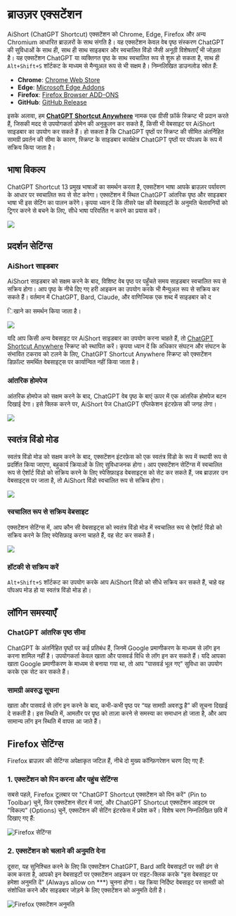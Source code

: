 
# ब्राउज़र एक्सटेंशन

AiShort (ChatGPT Shortcut) एक्सटेंशन को Chrome, Edge, Firefox और अन्य Chromium आधारित ब्राउज़रों के साथ संगति है। यह एक्सटेंशन केवल वेब पृष्ठ संस्करण ChatGPT की सुविधाओं के साथ ही, साथ ही साथ साइडबार और स्वचालित विंडो जैसी अनूठी विशेषताएँ भी जोड़ता है। यह एक्सटेंशन ChatGPT या व्यक्तिगत पृष्ठ के साथ स्वचालित रूप से शुरू हो सकता है, साथ ही `Alt+Shift+S` शॉर्टकट के माध्यम से मैन्युअल रूप से भी सक्षम है। निम्नलिखित डाउनलोड स्रोत हैं:

- **Chrome**: [Chrome Web Store](https://chrome.google.com/webstore/detail/chatgpt-shortcut/blcgeoojgdpodnmnhfpohphdhfncblnj)
- **Edge**: [Microsoft Edge Addons](https://microsoftedge.microsoft.com/addons/detail/chatgpt-shortcut/hnggpalhfjmdhhmgfjpmhlfilnbmjoin)
- **Firefox**: [Firefox Browser ADD-ONS](https://addons.mozilla.org/addon/chatgpt-shortcut/)
- **GitHub**: [GitHub Release](https://github.com/rockbenben/ChatGPT-Shortcut/releases/latest)

इसके अलावा, हम [**ChatGPT Shortcut Anywhere**](https://greasyfork.org/scripts/482907-chatgpt-shortcut-anywhere) नामक एक ग्रीसी फ़ॉर्क स्क्रिप्ट भी प्रदान करते हैं, जिसकी मदद से उपयोगकर्ता डोमेन की अनुकूलन कर सकते हैं, किसी भी वेबसाइट पर AiShort साइडबार का उपयोग कर सकते हैं। हो सकता है कि ChatGPT पृष्ठों पर स्क्रिप्ट की सीमित अंतर्निहित सामग्री प्रवर्तन की सीमा के कारण, स्क्रिप्ट के साइडबार कार्यक्षेत्र ChatGPT पृष्ठों पर पॉपअप के रूप में सक्रिय किया जाता है।

## भाषा विकल्प

ChatGPT Shortcut 13 प्रमुख भाषाओं का समर्थन करता है, एक्सटेंशन भाषा आपके ब्राउज़र पर्यावरण के आधार पर स्वचालित रूप से सेट करेगा। एक्सटेंशन में स्थित ChatGPT आंतरिक पृष्ठ और साइडबार भाषा भी इस सेटिंग का पालन करेंगे। कृपया ध्यान दें कि तीसरे पक्ष की वेबसाइटों के अनुमति चेतावनियों को ट्रिगर करने से बचने के लिए, सीधे भाषा परिवर्तित न करने का प्रयास करें।

![](https://img.newzone.top/2023-12-23-12-04-29.png?imageMogr2/format/webp)

## प्रदर्शन सेटिंग्स

### AiShort साइडबार

AiShort साइडबार को सक्षम करने के बाद, विशिष्ट वेब पृष्ठ पर पहुँचते समय साइडबार स्वचालित रूप से सक्रिय होगा। आप पृष्ठ के नीचे दिए गए हरी आइकन का उपयोग करके भी मैन्युअल रूप से सक्रिय कर सकते हैं। वर्तमान में ChatGPT, Bard, Claude, और वाणिज्यिक एक शब्द में साइडबार को द

िखाने का समर्थन किया जाता है।

![](https://img.newzone.top/2023-12-23-04-16-15.gif?imageMogr2/format/webp)

यदि आप किसी अन्य वेबसाइट पर AiShort साइडबार का उपयोग करना चाहते हैं, तो [ChatGPT Shortcut Anywhere](https://greasyfork.org/scripts/482907-chatgpt-shortcut-anywhere) स्क्रिप्ट को स्थापित करें। कृपया ध्यान दें कि अधिकार संघटन और संघटन के संभावित टकराव को टलने के लिए, ChatGPT Shortcut Anywhere स्क्रिप्ट को एक्सटेंशन डिफ़ॉल्ट समर्थित वेबसाइट्स पर कार्यान्वित नहीं किया जाता है।

### आंतरिक होमपेज

आंतरिक होमपेज को सक्षम करने के बाद, ChatGPT वेब पृष्ठ के बाएं ऊपर में एक आंतरिक होमपेज बटन दिखाई देगा। इसे क्लिक करने पर, AiShort पेज ChatGPT एप्लिकेशन इंटरफ़ेस की जगह लेगा।

![](https://img.newzone.top/ai/2023-12-22-19-40-15.png?imageMogr2/format/webp)

## स्वतंत्र विंडो मोड

स्वतंत्र विंडो मोड को सक्षम करने के बाद, एक्सटेंशन इंटरफ़ेस को एक स्वतंत्र विंडो के रूप में स्थायी रूप से प्रदर्शित किया जाएगा, बहुकार्य क्रियाओं के लिए सुविधाजनक होगा। आप एक्सटेंशन सेटिंग्स में स्वचालित रूप से ऐशॉर्ट विंडो को सक्रिय करने के लिए स्पेसिफ़ाइड वेबसाइट्स को सेट कर सकते हैं, जब ब्राउज़र उन वेबसाइट्स पर जाता है, तो AiShort विंडो स्वचालित रूप से सक्रिय होगा।

![](https://img.newzone.top/2023-12-23-12-07-09.png?imageMogr2/format/webp)

### स्वचालित रूप से सक्रिय वेबसाइट

एक्सटेंशन सेटिंग्स में, आप कौन सी वेबसाइट्स को स्वतंत्र विंडो मोड में स्वचालित रूप से ऐशॉर्ट विंडो को सक्रिय करने के लिए स्पेसिफ़ाइ करना चाहते हैं, वह सेट कर सकते हैं।

![](https://img.newzone.top/2023-12-23-12-09-51.png?imageMogr2/format/webp)

### हॉटकी से सक्रिय करें

`Alt+Shift+S` शॉर्टकट का उपयोग करके आप AiShort विंडो को सीधे सक्रिय कर सकते हैं, चाहे वह पॉपअप मोड हो या स्वतंत्र विंडो मोड हो।

## लॉगिन समस्याएँ

### ChatGPT आंतरिक पृष्ठ सीमा

ChatGPT के अंतर्निहित पृष्ठों पर कई प्रतिबंध हैं, जिनमें Google प्रमाणीकरण के माध्यम से लॉग इन करना शामिल नहीं है। उपयोगकर्ता केवल खाता और पासवर्ड विधि से लॉग इन कर सकते हैं। यदि आपका खाता Google प्रमाणीकरण के माध्यम से बनाया गया था, तो आप "पासवर्ड भूल गए" सुविधा का उपयोग करके एक सेट कर सकते हैं।

### सामग्री अवरुद्ध सूचना

खाता और पासवर्ड से लॉग इन करने के बाद, कभी-कभी पृष्ठ पर “यह सामग्री अवरुद्ध है” की सूचना दिखाई दे सकती है। इस स्थिति में, आमतौर पर पृष्ठ को ताज़ा करने से समस्या का समाधान हो जाता है, और आप सामान्य लॉग इन स्थिति में वापस आ जाते हैं।

## Firefox सेटिंग्स

Firefox ब्राउज़र की सेटिंग्स अपेक्षाकृत जटिल हैं, नीचे दो मुख्य कॉन्फ़िगरेशन चरण दिए गए हैं:

### 1. एक्सटेंशन को पिन करना और पहुंच सेटिंग्स

सबसे पहले, Firefox टूलबार पर "ChatGPT Shortcut एक्सटेंशन को पिन करें" (Pin to Toolbar) चुनें, फिर एक्सटेंशन सेंटर में जाएं, और ChatGPT Shortcut एक्सटेंशन आइटम पर "विकल्प" (Options) चुनें, एक्सटेंशन की सेटिंग इंटरफेस में प्रवेश करें। विशेष चरण निम्नलिखित छवि में दिखाए गए हैं:

![Firefox सेटिंग्स](https://img.newzone.top/2023-12-25-05-51-47.png?imageMogr2/format/webp)

### 2. एक्सटेंशन को चलाने की अनुमति देना

दूसरा, यह सुनिश्चित करने के लिए कि एक्सटेंशन ChatGPT, Bard आदि वेबसाइटों पर सही ढंग से काम करता है, आपको इन वेबसाइटों पर एक्सटेंशन आइकन पर राइट-क्लिक करके "इस वेबसाइट पर हमेशा अनुमति दें" (Always allow on ***) चुनना होगा। यह क्रिया निर्दिष्ट वेबसाइट पर सामग्री को संशोधित करने और साइडबार जोड़ने के लिए एक्सटेंशन को अनुमति देती है।

![Firefox एक्सटेंशन अनुमति](https://img.newzone.top/2023-12-25-05-59-48.png?imageMogr2/format/webp)
